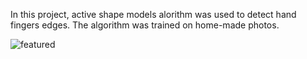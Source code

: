 In this project, active shape models alorithm was used to detect hand fingers edges. The algorithm was trained on home-made photos.

![featured](https://user-images.githubusercontent.com/23275312/148031142-dcf0a42c-986e-47a9-802b-5e1163f2a4f3.png)
